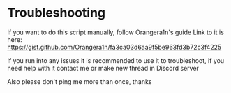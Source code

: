 # Troubleshooting

If you want to do this script manually, follow Orangera1n's guide
Link to it is here:
https://gist.github.com/Orangera1n/fa3ca03d6aa9f5be963fd3b72c3f4225

If you run into any issues it is recommended to use it to troubleshoot, if you need help with it contact me or make new thread in Discord server

Also please don't ping me more than once, thanks

